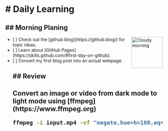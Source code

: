 <h1># Daily Learning</h1>
<h2>## Morning Planing</h2>
<img alt="Cloudy morning" src="https://octodex.github.com/images/cloud.jpg" width="100" align="right">
<ul>
  <li>[ ] Check out the [github blog](https://github.blog/) for topic ideas.</li>
  <li>[ ] Learn about [GitHub Pages](https://skills.github.com/#first-day-on-github).</li>
  <li>[ ] Convert my first blog post into an actual webpage.</li
</ul>

<h2>## Review</h2>

<h2>
  Convert an image or video from dark mode to light mode using [ffmpeg](https://www.ffmpeg.org)

```bash
ffmpeg -i input.mp4 -vf "negate,hue=h=180,eq=contrast=1.2:saturation=1.1" output.mp4
```
</h2>
